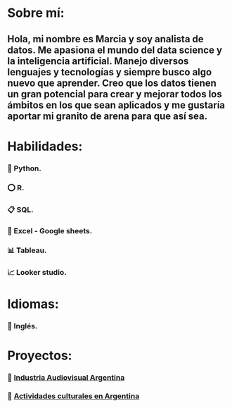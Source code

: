 # Sobre mí: 
## Hola, mi nombre es Marcia y soy analista de datos. Me apasiona el mundo del data science y la inteligencia artificial. Manejo diversos lenguajes y tecnologías y siempre busco algo nuevo que aprender. Creo que los datos tienen un gran potencial para crear y mejorar todos los ámbitos en los que sean aplicados y me gustaría aportar mi granito de arena para que así sea. 

# Habilidades: 
  
  ### :snake: Python.
    
  ### :o: R.
  
  ### :clipboard: SQL.
  
  ### :bookmark_tabs: Excel - Google sheets.
  
  ### :bar_chart: Tableau.
  
  ### :chart_with_upwards_trend: Looker studio.
  
 
# Idiomas:
    
  ### :book: Inglés.
  
# Proyectos:

### :movie_camera: [Industria Audiovisual Argentina](https://github.com/MarciaMillan/Industria-audiovisual-argentina)

### :school_satchel: [Actividades culturales en Argentina](https://github.com/MarciaMillan/Analisis-de-la-industria-cultural)

  
    
    
